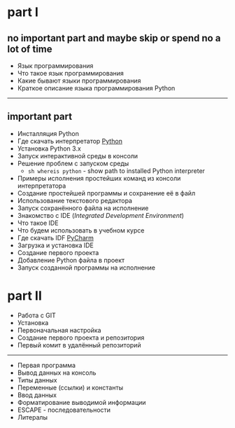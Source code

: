 # part I

## no important part and maybe skip or spend no a lot of time
- Язык программирования
- Что такое язык программирования
- Какие бывают языки программирования
- Краткое описание языка программирования Python
---
## important part
- Инсталляция Python
- Где скачать интерпретатор [Python](https://www.python.org/downloads)
- Установка Python 3.x
- Запуск интерактивной среды в консоли
- Решение проблем с запуском среды
    - ```sh whereis python``` - show path to installed Python interpreter
- Примеры исполнения простейших команд из консоли интерпретатора
- Создание простейшей программы и сохранение её в файл
- Использование текстового редактора
- Запуск сохранённого файла на исполнение
- Знакомство с IDE (*Integrated Development Environment*)
- Что такое IDE
- Что будем использовать в учебном курсе
- Где скачать IDF [PyCharm](https://www.jetbrains.com/pycharm/download)
- Загрузка и установка IDE
- Создание первого проекта
- Добавление Python файла в проект
- Запуск созданной программы на исполнение

# part II

- Работа с GIT
- Установка
- Первоначальная настройка
- Создание первого проекта и репозитория
- Первый комит в удалённый репозиторий
---
- Первая программа
- Вывод данных на консоль
- Типы данных
- Переменные (ссылки) и константы
- Ввод данных
- Форматирование выводимой информации
- ESCAPE - последовательности
- Литералы